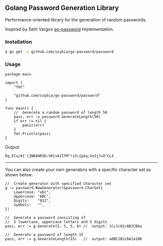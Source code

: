 ## Golang Password Generation Library

Performance-oriented library for the generation of random passwords.

Inspired by Seth Vargos [go-password](https://github.com/sethvargo/go-password/) implementation.

### Installation

```sh
$ go get -u github.com/szybia/go-password/password
```

### Usage

```golang
package main

import (
	"fmt"

	"github.com/szybia/go-password/password"
)

func main() {
	//	Generate a random password of length 50
	pass, err := password.GenerateLength(50)
	if err != nil {
		panic(err)
	}
	fmt.Println(pass)
}
```

Output:
```text
Rg,FCu/4{'(ZWB4HR5D~%R[vA{ITM^!i5\{pkq;VnIj?=O"CL3
```
* * *
You can also create your own generators with a specific character set as shown below:

```golang
//	Create generator with specified character set
g := password.NewGenerator(&password.CharSet{
	Lowercase: "abc",
	Uppercase: "ABC",
	Digits:    "012",
	Symbols:   "",
})

//	Generate a password consisting of
//	5 lowercase, uppercase letters and 5 digits
pass, err := g.Generate(5, 5, 5, 0) //  output: 1Cc1c02cAB2CBba

//  Generate a password of length 15
pass, err := g.GenerateLength(15)   //  output: a0BC1B1cbA1a10B
```
